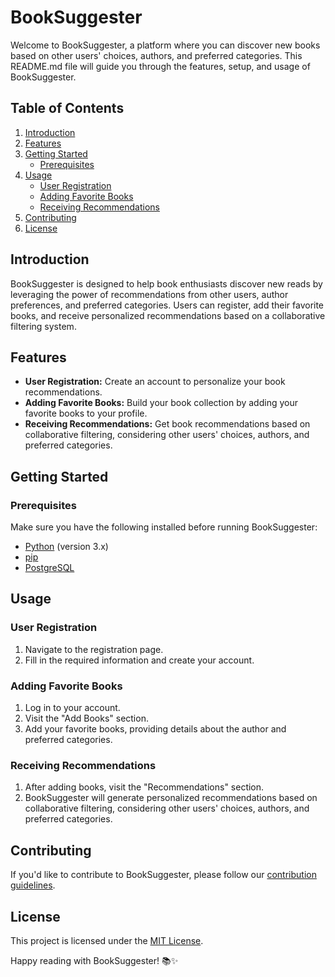 # BookSuggester
Welcome to BookSuggester, a platform where you can discover new books based on other users' choices, authors, and preferred categories. This README.md file will guide you through the features, setup, and usage of BookSuggester.

## Table of Contents
1. [Introduction](#introduction)
2. [Features](#features)
3. [Getting Started](#getting-started)
   - [Prerequisites](#prerequisites)
4. [Usage](#usage)
   - [User Registration](#user-registration)
   - [Adding Favorite Books](#adding-favorite-books)
   - [Receiving Recommendations](#receiving-recommendations)
5. [Contributing](#contributing)
6. [License](#license)

## Introduction

BookSuggester is designed to help book enthusiasts discover new reads by leveraging the power of recommendations from other users, author preferences, and preferred categories. Users can register, add their favorite books, and receive personalized recommendations based on a collaborative filtering system.

## Features

- **User Registration:** Create an account to personalize your book recommendations.
- **Adding Favorite Books:** Build your book collection by adding your favorite books to your profile.
- **Receiving Recommendations:** Get book recommendations based on collaborative filtering, considering other users' choices, authors, and preferred categories.

## Getting Started

### Prerequisites

Make sure you have the following installed before running BookSuggester:

- [Python](https://www.python.org/) (version 3.x)
- [pip](https://pypi.org/project/pip/)
- [PostgreSQL](https://www.postgresql.org/)

## Usage

### User Registration

1. Navigate to the registration page.
2. Fill in the required information and create your account.

### Adding Favorite Books

1. Log in to your account.
2. Visit the "Add Books" section.
3. Add your favorite books, providing details about the author and preferred categories.

### Receiving Recommendations

1. After adding books, visit the "Recommendations" section.
2. BookSuggester will generate personalized recommendations based on collaborative filtering, considering other users' choices, authors, and preferred categories.

## Contributing

If you'd like to contribute to BookSuggester, please follow our [contribution guidelines](CONTRIBUTING.md).

## License

This project is licensed under the [MIT License](LICENSE).

Happy reading with BookSuggester! 📚✨

